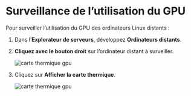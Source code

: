 ---
---
# <a name="monitoring-gpu-utilization"></a>Surveillance de l’utilisation du GPU
Pour surveiller l’utilisation du GPU des ordinateurs Linux distants :

1. Dans l’**Explorateur de serveurs**, développez **Ordinateurs distants**.
2. **Cliquez avec le bouton droit** sur l’ordinateur distant à surveiller.
    
    ![carte thermique gpu](media\monitor-gpu\gpu-heatmap-0.png)

2. Cliquez sur **Afficher la carte thermique**.
    
    ![carte thermique gpu](media\monitor-gpu\heatmap.png)
    